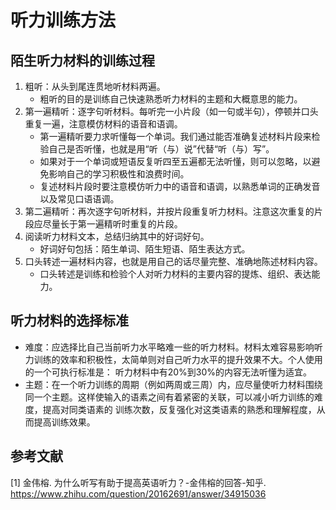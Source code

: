 # 听力训练方法

## 陌生听力材料的训练过程
1. 粗听：从头到尾连贯地听材料两遍。
   - 粗听的目的是训练自己快速熟悉听力材料的主题和大概意思的能力。
2. 第一遍精听：逐字句听材料。每听完一小片段（如一句或半句），停顿并口头重复一遍，注意模仿材料的语音和语调。
   - 第一遍精听要力求听懂每一个单词。我们通过能否准确复述材料片段来检验自己是否听懂，也就是用“听（与）说”代替“听（与）写”。
   - 如果对于一个单词或短语反复听四至五遍都无法听懂，则可以忽略，以避免影响自己的学习积极性和浪费时间。
   - 复述材料片段时要注意模仿听力中的语音和语调，以熟悉单词的正确发音以及常见口语语调。
3. 第二遍精听：再次逐字句听材料，并按片段重复听力材料。注意这次重复的片段应尽量长于第一遍精听时重复的片段。
4. 阅读听力材料文本，总结归纳其中的好词好句。
   - 好词好句包括：陌生单词、陌生短语、陌生表达方式。
5. 口头转述一遍材料内容，也就是用自己的话尽量完整、准确地陈述材料内容。
   - 口头转述是训练和检验个人对听力材料的主要内容的提炼、组织、表达能力。

## 听力材料的选择标准
- 难度：应选择比自己当前听力水平略难一些的听力材料。材料太难容易影响听力训练的效率和积极性，太简单则对自己听力水平的提升效果不大。个人使用的一个可执行标准是：
听力材料中有20%到30%的内容无法听懂为适宜。
- 主题：在一个听力训练的周期（例如两周或三周）内，应尽量使听力材料围绕同一个主题。这样使输入的语素之间有着紧密的关联，可以减小听力训练的难度，提高对同类语素的
训练次数，反复强化对这类语素的熟悉和理解程度，从而提高训练效果。

## 参考文献
[1] 金伟榕. 为什么听写有助于提高英语听力？-金伟榕的回答-知乎. https://www.zhihu.com/question/20162691/answer/34915036